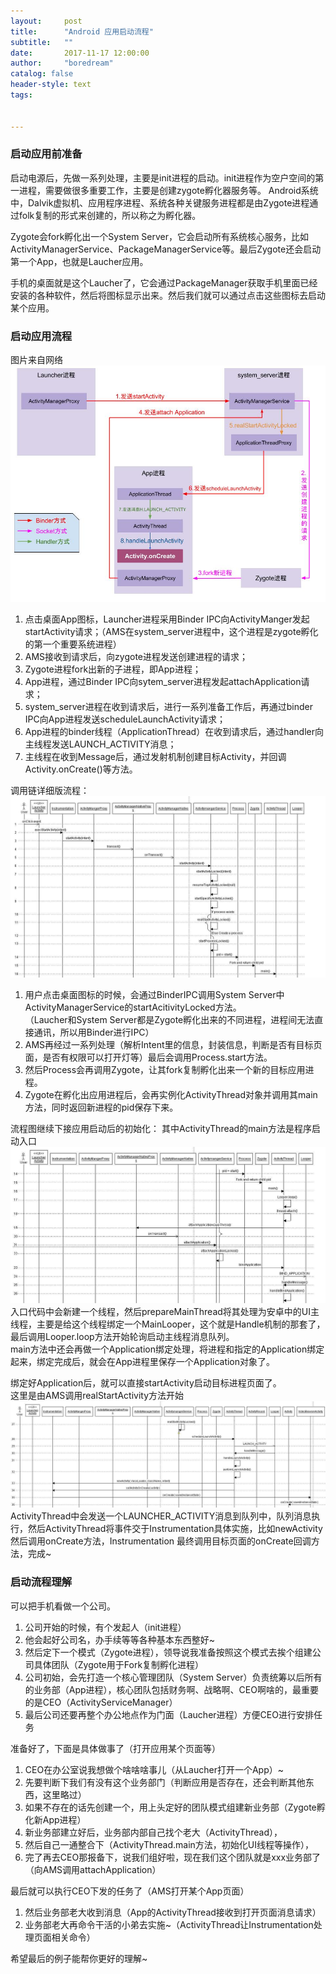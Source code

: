 ```yaml
---
layout:     post
title:      "Android 应用启动流程"
subtitle:   ""
date:       2017-11-17 12:00:00
author:     "boredream"
catalog: false
header-style: text
tags:


---
```


### 启动应用前准备

启动电源后，先做一系列处理，主要是init进程的启动。init进程作为空户空间的第一进程，需要做很多重要工作，主要是创建zygote孵化器服务等。
Android系统中，Dalvik虚拟机、应用程序进程、系统各种关键服务进程都是由Zygote进程通过folk复制的形式来创建的，所以称之为孵化器。  
  
Zygote会fork孵化出一个System Server，它会启动所有系统核心服务，比如ActivityManagerService、PackageManagerService等。最后Zygote还会启动第一个App，也就是Laucher应用。  
  
手机的桌面就是这个Laucher了，它会通过PackageManager获取手机里面已经安装的各种软件，然后将图标显示出来。然后我们就可以通过点击这些图标去启动某个应用。  

### 启动应用流程
图片来自网络  
![appstart1](https://github.com/boredream/boredream.github.io/blob/master/img/in-post/appstart1.png?raw=true)  
1. 点击桌面App图标，Launcher进程采用Binder IPC向ActivityManger发起startActivity请求；（AMS在system_server进程中，这个进程是zygote孵化的第一个重要系统进程）
2. AMS接收到请求后，向zygote进程发送创建进程的请求；
3. Zygote进程fork出新的子进程，即App进程；
4. App进程，通过Binder IPC向sytem_server进程发起attachApplication请求；
5. system_server进程在收到请求后，进行一系列准备工作后，再通过binder IPC向App进程发送scheduleLaunchActivity请求；
6. App进程的binder线程（ApplicationThread）在收到请求后，通过handler向主线程发送LAUNCH_ACTIVITY消息；
7. 主线程在收到Message后，通过发射机制创建目标Activity，并回调Activity.onCreate()等方法。
  
调用链详细版流程：  
![appstart2](https://github.com/boredream/boredream.github.io/blob/master/img/in-post/appstart2.png?raw=true)  
1. 用户点击桌面图标的时候，会通过BinderIPC调用System Server中ActivityManagerService的startAcitivityLocked方法。  
（Laucher和System Server都是Zygote孵化出来的不同进程，进程间无法直接通讯，所以用Binder进行IPC）
2. AMS再经过一系列处理（解析Intent里的信息，封装信息，判断是否有目标页面，是否有权限可以打开灯等）最后会调用Process.start方法。  
3. 然后Process会再调用Zygote，让其fork复制孵化出来一个新的目标应用进程。  
4. Zygote在孵化出应用进程后，会再实例化ActivityThread对象并调用其main方法，同时返回新进程的pid保存下来。

流程图继续下接应用启动后的初始化：
其中ActivityThread的main方法是程序启动入口  
![appstart3](https://github.com/boredream/boredream.github.io/blob/master/img/in-post/appstart3.png?raw=true)
入口代码中会新建一个线程，然后prepareMainThread将其处理为安卓中的UI主线程，主要是给这个线程绑定一个MainLooper，这个就是Handle机制的那套了，最后调用Looper.loop方法开始轮询启动主线程消息队列。  
main方法中还会再做一个Application绑定处理，将进程和指定的Application绑定起来，绑定完成后，就会在App进程里保存一个Application对象了。  

绑定好Application后，就可以直接startActivity启动目标进程页面了。  
这里是由AMS调用realStartActivity方法开始  
![appstart4](https://github.com/boredream/boredream.github.io/blob/master/img/in-post/appstart4.png?raw=true)
ActivityThread中会发送一个LAUNCHER_ACTIVITY消息到队列中，队列消息执行，然后ActivityThread将事件交于Instrumentation具体实施，比如newActivity然后调用onCreate方法，Instrumentation 最终调用目标页面的onCreate回调方法，完成~

### 启动流程理解
可以把手机看做一个公司。
1. 公司开始的时候，有个发起人（init进程）
2. 他会起好公司名，办手续等等各种基本东西整好~
3. 然后定下一个模式（Zygote进程），领导说我准备按照这个模式去挨个组建公司具体团队（Zygote用于Fork复制孵化进程）
4. 公司初始，会先打造一个核心管理团队（System Server）负责统筹以后所有的业务部（App进程），核心团队包括财务啊、战略啊、CEO啊啥的，最重要的是CEO（ActivityServiceManager）
5. 最后公司还要再整个办公地点作为门面（Laucher进程）方便CEO进行安排任务

准备好了，下面是具体做事了（打开应用某个页面等）
1. CEO在办公室说我想做个啥啥啥事儿（从Laucher打开一个App）~
2. 先要判断下我们有没有这个业务部门（判断应用是否存在，还会判断其他东西，这里略过）
3. 如果不存在的话先创建一个，用上头定好的团队模式组建新业务部（Zygote孵化新App进程）
4. 新业务部建立好后，业务部内部自己找个老大（ActivityThread），
5. 然后自己一通整合下（ActivityThread.main方法，初始化UI线程等操作），
6. 完了再去CEO那报备下，说我们组好啦，现在我们这个团队就是xxx业务部了（向AMS调用attachApplication）

最后就可以执行CEO下发的任务了（AMS打开某个App页面）  
1. 然后业务部老大收到消息（App的ActivityThread接收到打开页面消息请求）
2. 业务部老大再命令干活的小弟去实施~（ActivityThread让Instrumentation处理页面相关命令）

希望最后的例子能帮你更好的理解~
